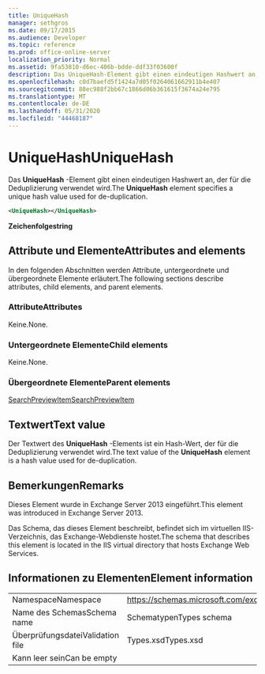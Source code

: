 ```yaml
---
title: UniqueHash
manager: sethgros
ms.date: 09/17/2015
ms.audience: Developer
ms.topic: reference
ms.prod: office-online-server
localization_priority: Normal
ms.assetid: 9fa53810-d6ec-406b-bdde-ddf33f03600f
description: Das UniqueHash-Element gibt einen eindeutigen Hashwert an, der für die Deduplizierung verwendet wird.
ms.openlocfilehash: c0d7baefd5f1424a7d05f0264061662911b4e407
ms.sourcegitcommit: 88ec988f2bb67c1866d06b361615f3674a24e795
ms.translationtype: MT
ms.contentlocale: de-DE
ms.lasthandoff: 05/31/2020
ms.locfileid: "44468187"
---
```

# <a name="uniquehash"></a><span data-ttu-id="60c40-103">UniqueHash</span><span class="sxs-lookup"><span data-stu-id="60c40-103">UniqueHash</span></span>

<span data-ttu-id="60c40-104">Das **UniqueHash** -Element gibt einen eindeutigen Hashwert an, der für die Deduplizierung verwendet wird.</span><span class="sxs-lookup"><span data-stu-id="60c40-104">The **UniqueHash** element specifies a unique hash value used for de-duplication.</span></span> 
  
```XML
<UniqueHash></UniqueHash>
```

 <span data-ttu-id="60c40-105">**Zeichenfolge**</span><span class="sxs-lookup"><span data-stu-id="60c40-105">**string**</span></span>
## <a name="attributes-and-elements"></a><span data-ttu-id="60c40-106">Attribute und Elemente</span><span class="sxs-lookup"><span data-stu-id="60c40-106">Attributes and elements</span></span>

<span data-ttu-id="60c40-107">In den folgenden Abschnitten werden Attribute, untergeordnete und übergeordnete Elemente erläutert.</span><span class="sxs-lookup"><span data-stu-id="60c40-107">The following sections describe attributes, child elements, and parent elements.</span></span>
  
### <a name="attributes"></a><span data-ttu-id="60c40-108">Attribute</span><span class="sxs-lookup"><span data-stu-id="60c40-108">Attributes</span></span>

<span data-ttu-id="60c40-109">Keine.</span><span class="sxs-lookup"><span data-stu-id="60c40-109">None.</span></span>
  
### <a name="child-elements"></a><span data-ttu-id="60c40-110">Untergeordnete Elemente</span><span class="sxs-lookup"><span data-stu-id="60c40-110">Child elements</span></span>

<span data-ttu-id="60c40-111">Keine.</span><span class="sxs-lookup"><span data-stu-id="60c40-111">None.</span></span>
  
### <a name="parent-elements"></a><span data-ttu-id="60c40-112">Übergeordnete Elemente</span><span class="sxs-lookup"><span data-stu-id="60c40-112">Parent elements</span></span>

[<span data-ttu-id="60c40-113">SearchPreviewItem</span><span class="sxs-lookup"><span data-stu-id="60c40-113">SearchPreviewItem</span></span>](searchpreviewitem.md)
  
## <a name="text-value"></a><span data-ttu-id="60c40-114">Textwert</span><span class="sxs-lookup"><span data-stu-id="60c40-114">Text value</span></span>

<span data-ttu-id="60c40-115">Der Textwert des **UniqueHash** -Elements ist ein Hash-Wert, der für die Deduplizierung verwendet wird.</span><span class="sxs-lookup"><span data-stu-id="60c40-115">The text value of the **UniqueHash** element is a hash value used for de-duplication.</span></span> 
  
## <a name="remarks"></a><span data-ttu-id="60c40-116">Bemerkungen</span><span class="sxs-lookup"><span data-stu-id="60c40-116">Remarks</span></span>

<span data-ttu-id="60c40-117">Dieses Element wurde in Exchange Server 2013 eingeführt.</span><span class="sxs-lookup"><span data-stu-id="60c40-117">This element was introduced in Exchange Server 2013.</span></span>
  
<span data-ttu-id="60c40-118">Das Schema, das dieses Element beschreibt, befindet sich im virtuellen IIS-Verzeichnis, das Exchange-Webdienste hostet.</span><span class="sxs-lookup"><span data-stu-id="60c40-118">The schema that describes this element is located in the IIS virtual directory that hosts Exchange Web Services.</span></span>
  
## <a name="element-information"></a><span data-ttu-id="60c40-119">Informationen zu Elementen</span><span class="sxs-lookup"><span data-stu-id="60c40-119">Element information</span></span>

|||
|:-----|:-----|
|<span data-ttu-id="60c40-120">Namespace</span><span class="sxs-lookup"><span data-stu-id="60c40-120">Namespace</span></span>  <br/> |https://schemas.microsoft.com/exchange/services/2006/types  <br/> |
|<span data-ttu-id="60c40-121">Name des Schemas</span><span class="sxs-lookup"><span data-stu-id="60c40-121">Schema name</span></span>  <br/> |<span data-ttu-id="60c40-122">Schematypen</span><span class="sxs-lookup"><span data-stu-id="60c40-122">Types schema</span></span>  <br/> |
|<span data-ttu-id="60c40-123">Überprüfungsdatei</span><span class="sxs-lookup"><span data-stu-id="60c40-123">Validation file</span></span>  <br/> |<span data-ttu-id="60c40-124">Types.xsd</span><span class="sxs-lookup"><span data-stu-id="60c40-124">Types.xsd</span></span>  <br/> |
|<span data-ttu-id="60c40-125">Kann leer sein</span><span class="sxs-lookup"><span data-stu-id="60c40-125">Can be empty</span></span>  <br/> ||
   

